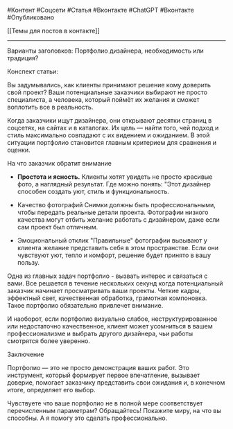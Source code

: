 #Контент #Соцсети #Статья  #Вконтакте #ChatGPT #Вконтакте #Опубликовано 

[[Темы для постов в контакте]]
____________
Варианты заголовков:
Портфолио дизайнера, необходимость или традиция?

Конспект статьи:

Вы задумывались, как клиенты принимают решение кому доверить свой проект?
Ваши потенциальные заказчики выбирают не просто специалиста, а человека, который поймёт их желания и сможет воплотить все в реальность. 

Когда заказчики ищут дизайнера, они открывают десятки страниц в соцсетях, на сайтах и в каталогах. Их цель — найти того, чей подход и стиль максимально совпадают с их видением и ожиданием.
В этой ситуации портфолио становится главным критерием для сравнения и оценки.


На что заказчик обратит внимание

- **Простота и ясность.** 
Клиенты хотят увидеть не просто красивые фото, а наглядный результат. Где можно понять: "Этот дизайнер способен создать уют, стиль и функциональность.

- Качество фотографий 
Снимки должны быть профессиональными, чтобы передать реальные детали проекта. Фотографии низкого качества могут отбить желание работать с дизайнером, даже если сам проект был отличным.

- Эмоциональный отклик
"Правильные" фотографии вызывают у клиента желание представить себя в этом пространстве. Если они чувствуют уют, тепло и комфорт, решение будет принято в вашу пользу.


Одна из главных задач портфолио - вызвать интерес и связаться с вами.
Все решается в течение нескольких секунд когда потенциальный заказчик начинает просматривать ваши проекты. 
Четкие кадры, эффектный свет, качественная обработка, грамотная компоновка. Такое портфолио обязательно привлечет внимание.

И наоборот, если портфолио визуально слабое, неструктурированное или недостаточно качественное, клиент может усомниться в вашем профессионализме и выбрать другого дизайнера, чьи работы смотрятся более уверенно.


Заключение

Портфолио — это не просто демонстрация ваших работ. Это инструмент, который формирует первое впечатление, вызывает доверие, помогает заказчику представить свои ожидания и, в конечном итоге, определяет его выбор.


Чувствуете что ваше портфолио не в полной мере соответствует перечисленным параметрам?
Обращайтесь!
Покажите миру, на что вы способны. А я помогу это сделать профессионально.




